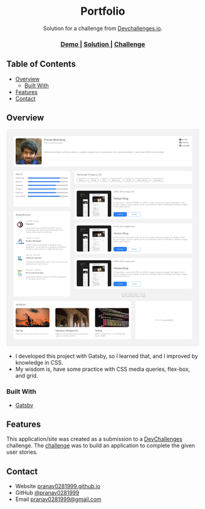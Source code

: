 <h1 align="center">Portfolio</h1>

<div align="center">
   Solution for a challenge from  <a href="http://devchallenges.io" target="_blank">Devchallenges.io</a>.
</div>

<div align="center">
  <h3>
    <a href="https://pranavportfolio.gatsbyjs.io/">
      Demo
    </a>
    <span> | </span>
    <a href="https://github.com/pranav0281999/portfolio">
      Solution
    </a>
    <span> | </span>
    <a href="https://devchallenges.io/challenges/5ZnOYsSXM24JWnCsNFlt">
      Challenge
    </a>
  </h3>
</div>

## Table of Contents

- [Overview](#overview)
  - [Built With](#built-with)
- [Features](#features)
- [Contact](#contact)

## Overview

![screenshot](https://raw.githubusercontent.com/pranav0281999/portfolio/master/demo/desktopScreenshot.png)

- I developed this project with Gatsby, so I learned that, and I improved by knowledge in CSS.
- My wisdom is, have some practice with CSS media queries, flex-box, and grid.

### Built With

- [Gatsby](https://www.gatsbyjs.com)

## Features

This application/site was created as a submission to a [DevChallenges](https://devchallenges.io/challenges) challenge. The [challenge](https://devchallenges.io/challenges/5ZnOYsSXM24JWnCsNFlt) was to build an application to complete the given user stories.

## Contact

- Website [pranav0281999.github.io](https://pranav0281999.github.io/)
- GitHub [@pranav0281999](https://github.com/pranav0281999)
- Email [pranav0281999@gmail.com](mailto:pranav0281999@gmail.com)
